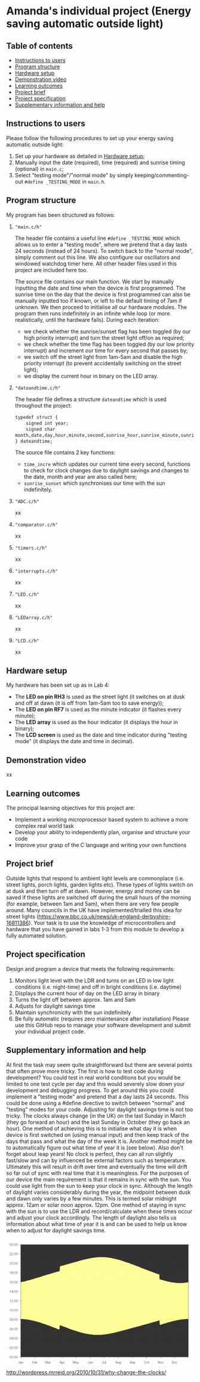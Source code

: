 # Amanda's individual project (Energy saving automatic outside light)


## Table of contents
- [Instructions to users](#instructions-to-users)
- [Program structure](#program-structure)
- [Hardware setup](#hardware-setup)
- [Demonstration video](#demonstration-video)
- [Learning outcomes](#learning-outcomes)
- [Project brief](#project-brief)
- [Project specification](#project-specification)
- [Supplementary information and help](#supplementary-information-and-help)


## Instructions to users
Please follow the following procedures to set up your energy saving automatic outside light:
1. Set up your hardware as detailed in [Hardware setup](#hardware-setup);
1. Manually input the date (required), time (required) and sunrise timing (optional) in ```main.c```;
1. Select "testing mode"/"normal mode" by simply keeping/commenting-out ```#define _TESTING_MODE``` in ```main.h```.


## Program structure
My program has been structured as follows:
1. ```"main.c/h"```

    The header file contains a useful line ```#define _TESTING_MODE``` which allows us to enter a "testing mode", where we pretend that a day lasts 24 seconds (instead of 24 hours). To switch back to the "normal mode", simply comment out this line. We also configure our oscillators and windowed watchdog timer here. All other header files used in this project are included here too. 

    The source file contains our main function. We start by manually inputting the date and time when the device is first programmed. The sunrise time on the day that the device is first programmed can also be manually inputted too if known, or left to the default timing of 7am if unknown. We then proceed to initialise all our hardware modules. The program then runs indefinitely in an infinite while loop (or more realistically, until the hardware fails). During each iteration:
    - we check whether the sunrise/sunset flag has been toggled (by our high priority interrupt) and turn the street light off/on as required;
    - we check whether the time flag has been toggled (by our low priority interrupt) and increment our time for every second that passes by;
    - we switch off the street light from 1am-5am and disable the high priority interrupt (to prevent accidentally switching on the street light);
    - we display the current hour in binary on the LED array.

1. ```"dateandtime.c/h"```

    The header file defines a structure ```dateandtime``` which is used throughout the project:
    ```
    typedef struct {
        signed int year;
        signed char month,date,day,hour,minute,second,sunrise_hour,sunrise_minute,sunrise_second;
    } dateandtime;
    ```
    
    The source file contains 2 key functions:
    - ```time_incre``` which updates our current time every second, functions to check for clock changes due to daylight savings and changes to the date, month and year are also called here;
    - ```sunrise_sunset``` which synchronises our time with the sun indefinitely.

1. ```"ADC.c/h"```

    xx

1. ```"comparator.c/h"```

    xx

1. ```"timers.c/h"```

    xx

1. ```"interrupts.c/h"```

    xx

1. ```"LED.c/h"```

    xx

1. ```"LEDarray.c/h"```

    xx

1. ```"LCD.c/h"```

    xx


## Hardware setup
My hardware has been set up as in Lab 4:
- The **LED on pin RH3** is used as the street light (it switches on at dusk and off at dawn (it is off from 1am-5am too to save energy));
- The **LED on pin RF7** is used as the minute indicator (it flashes every minute);
- The **LED array** is used as the hour indicator (it displays the hour in binary);
- The **LCD screen** is used as the date and time indicator during "testing mode" (it displays the date and time in decimal).


## Demonstration video
xx


## Learning outcomes
The principal learning objectives for this project are:
- Implement a working microprocessor based system to achieve a more complex real world task
- Develop your ability to independently plan, organise and structure your code 
- Improve your grasp of the C language and writing your own functions


## Project brief
Outside lights that respond to ambient light levels are commonplace (i.e. street lights, porch lights, garden lights etc). These types of lights switch on at dusk and then turn off at dawn. However, energy and money can be saved if these lights are switched off during the small hours of the morning (for example, between 1am and 5am), when there are very few people around. Many councils in the UK have implemented/trialled this idea for street lights (https://www.bbc.co.uk/news/uk-england-derbyshire-16811386). Your task is to use the knowledge of microcontrollers and hardware that you have gained in labs 1-3 from this module to develop a fully automated solution.


## Project specification
Design and program a device that meets the following requirements:
1. Monitors light level with the LDR and turns on an LED in low light conditions (i.e. night-time) and off in bright conditions (i.e. daytime)
1. Displays the current hour of day on the LED array in binary
1. Turns the light off between approx. 1am and 5am
1. Adjusts for daylight savings time
1. Maintain synchronicity with the sun indefinitely
1. Be fully automatic (requires zero maintenance after installation)
Please use this GitHub repo to manage your software development and submit your individual project code.


## Supplementary information and help
At first the task may seem quite straightforward but there are several points that often prove more tricky. The first is how to test code during development? You could test in real world conditions but you would be limited to one test cycle per day and this would severely slow down your development and debugging progress. To get around this you could implement a "testing mode" and pretend that a day lasts 24 seconds. This could be done using a #define directive to switch between "normal" and "testing" modes for your code.
Adjusting for daylight savings time is not too tricky. The clocks always change (in the UK) on the last Sunday in March (they go forward an hour) and the last Sunday in October (they go back an hour). One method of achieving this is to initialise what day it is when device is first switched on (using manual input) and then keep track of the days that pass and what the day of the week it is. Another method might be to automatically figure out what time of year it is (see below). Also don't forget about leap years! 
No clock is perfect, they can all run slightly fast/slow and can by influenced be external factors such as temperature. Ultimately this will result in drift over time and eventually the time will drift so far out of sync with real time that it is meaningless. For the purposes of our device the main requirement is that it remains in sync with the sun. You could use light from the sun to keep your clock in sync. Although the length of daylight varies considerably during the year, the midpoint between dusk and dawn only varies by a few minutes. This is termed solar midnight approx. 12am or solar noon approx. 12pm. One method of staying in sync with the sun is to use the LDR and record/calculate when these times occur and adjust your clock accordingly. The length of daylight also tells us information about what time of year it is and can be used to help us know when to adjust for daylight savings time.

![Day length](gifs/day-length-london.jpg)
http://wordpress.mrreid.org/2010/10/31/why-change-the-clocks/